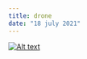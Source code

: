 ```yaml
---
title: drone
date: "18 july 2021"
---
```

[![Alt text](https://img.youtube.com/vi/VID/0.jpg)](./djvi.avi)
